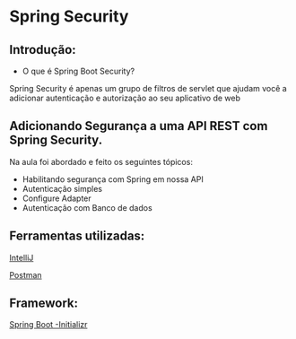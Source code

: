 # Spring Security

## Introdução:
- O que é Spring Boot Security? 

Spring Security é apenas um grupo de filtros de servlet que
ajudam você a adicionar autenticação e autorização ao seu 
aplicativo de web


## Adicionando Segurança a uma API REST com Spring Security.

Na aula foi abordado e feito os seguintes tópicos:

- Habilitando segurança com Spring em nossa API             
- Autenticação simples                   
- Configure Adapter        
- Autenticação com Banco de dados         

## Ferramentas utilizadas:
<a href="https://www.jetbrains.com/pt-br/idea/download/#section=windowso/docs">IntelliJ</a>

<a href="https://www.postman.com/downloads/"  target="_blank">Postman</a>
<br>

 ## Framework:
 
 <a href="https://start.spring.io/"  target="_blank">Spring Boot -Initializr</a>
